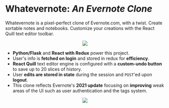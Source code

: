 # Whatevernote: *An Evernote Clone*
Whatevernote is a pixel-perfect clone of Evernote.com, with a twist. Create sortable notes and notebooks. Customize your creations with the React Quill text editor toolbar. 

<p align="center">
  <img src="https://media.giphy.com/media/9DfwSdKRW5TczgYwej/giphy.gif" />
</p>


* **Python/Flask** and **React with Redux** power this project.
* User's info is **fetched on login** and stored in redux for **efficiency**.
* **React Quill** text editor engine is configured with a **custom-undo button** to save up to 20 slices of history.
* User **edits are stored in state** during the session and `POST`'ed upon **logout**.
* This clone reflects Evernote's **2021 update** focusing on **improving** weak areas of the UI such as user authentication and the tags system.

<p align="center">
  <img src="https://media.giphy.com/media/PHvZ0n7Ps9d2Fshtvu/giphy.gif" />
</p>

